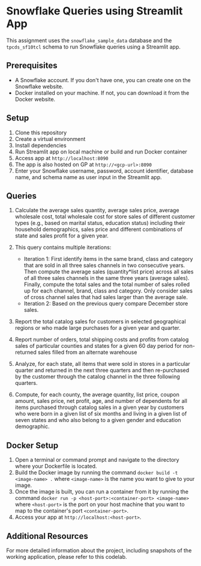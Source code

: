 # Snowflake Queries using Streamlit App

This assignment uses the `snowflake_sample_data` database and the `tpcds_sf10tcl` schema to run Snowflake queries using a Streamlit app.


## Prerequisites

- A Snowflake account. If you don't have one, you can create one on the Snowflake website.
- Docker installed on your machine. If not, you can download it from the Docker website.


## Setup

1. Clone this repository
2. Create a virtual environment
3. Install dependencies
4. Run Streamlit app on local machine or build and run Docker container
5. Access app at `http://localhost:8090`
6. The app is also hosted on GP at `http://<gcp-url>:8090`
7. Enter your Snowflake username, password, account identifier, database name, and schema name as user input in the Streamlit app.


## Queries

1. Calculate the average sales quantity, average sales price, average wholesale cost, total wholesale cost for store sales of different customer types (e.g., based on marital status, education status) including their household demographics, sales price and different combinations of state and sales profit for a given year.


2. This query contains multiple iterations:
    - Iteration 1: First identify items in the same brand, class and category that are sold in all three sales channels in two consecutive years. Then compute the average sales (quantity*list price) across all sales of all three sales channels in the same three years (average sales). Finally, compute the total sales and the total number of sales rolled up for each channel, brand, class and category. Only consider sales of cross channel sales that had sales larger than the average sale.
    - Iteration 2: Based on the previous query compare December store sales.

      
3. Report the total catalog sales for customers in selected geographical regions or who made large purchases for a given year and quarter.

   
4. Report number of orders, total shipping costs and profits from catalog sales of particular counties and states for a given 60 day period for non-returned sales filled from an alternate warehouse

   
5. Analyze, for each state, all items that were sold in stores in a particular quarter and returned in the next three quarters and then re-purchased by the customer through the catalog channel in the three following quarters.


6. Compute, for each county, the average quantity, list price, coupon amount, sales price, net profit, age, and number of dependents for all items purchased through catalog sales in a given year by customers who were born in a given list of six months and living in a given list of seven states and who also belong to a given gender and education demographic.


## Docker Setup

1. Open a terminal or command prompt and navigate to the directory where your Dockerfile is located.
2. Build the Docker image by running the command `docker build -t <image-name> .` where `<image-name>` is the name you want to give to your image.
3. Once the image is built, you can run a container from it by running the command `docker run -p <host-port>:<container-port> <image-name>` where `<host-port>` is the port on your host machine that you want to map to the container's port `<container-port>`.
4. Access your app at `http://localhost:<host-port>`.


## Additional Resources

For more detailed information about the project, including snapshots of the working application, please refer to this codelab.
